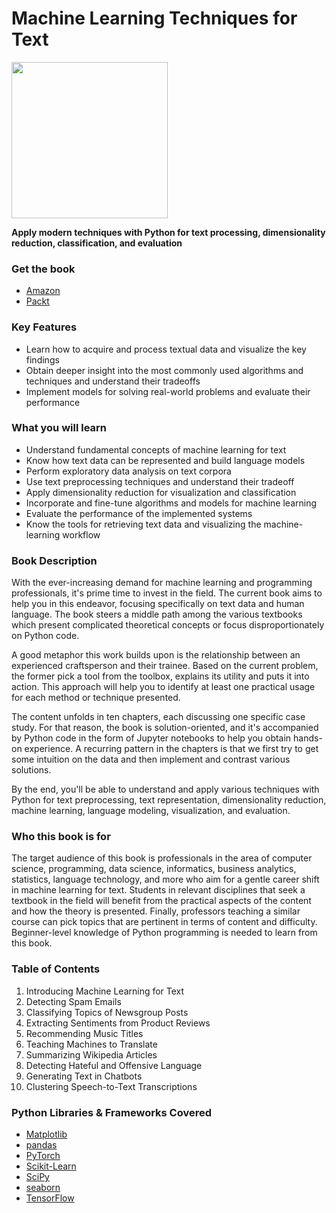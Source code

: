 # Machine Learning Techniques for Text


[<img src="images/tmp.png" width="250">](https://www.amazon.com/)


**Apply modern techniques with Python for text processing, dimensionality reduction, classification, and evaluation**

### Get the book

* [Amazon](https://www.amazon.com/)
* [Packt](https://www.packtpub.com/)



### Key Features

- Learn how to acquire and process textual data and visualize the key findings
- Obtain deeper insight into the most commonly used algorithms and techniques and understand their tradeoffs
- Implement models for solving real-world problems and evaluate their performance



### What you will learn

- Understand fundamental concepts of machine learning for text
- Know how text data can be represented and build language models
- Perform exploratory data analysis on text corpora
- Use text preprocessing techniques and understand their tradeoff
- Apply dimensionality reduction for visualization and classification
- Incorporate and fine-tune algorithms and models for machine learning
- Evaluate the performance of the implemented systems 
- Know the tools for retrieving text data and visualizing the machine-learning workflow



### Book Description

With the ever-increasing demand for machine learning and programming professionals, it's prime time to invest in the field. The current book aims to help you in this endeavor, focusing specifically on text data and human language. The book steers a middle path among the various textbooks which present complicated theoretical concepts or focus disproportionately on Python code.

A good metaphor this work builds upon is the relationship between an experienced craftsperson and their trainee. Based on the current problem, the former pick a tool from the toolbox, explains its utility and puts it into action. This approach will help you to identify at least one practical usage for each method or technique presented.

The content unfolds in ten chapters, each discussing one specific case study. For that reason, the book is solution-oriented, and it's accompanied by Python code in the form of Jupyter notebooks to help you obtain hands-on experience. A recurring pattern in the chapters is that we first try to get some intuition on the data and then implement and contrast various solutions.

By the end, you'll be able to understand and apply various techniques with Python for text preprocessing, text representation, dimensionality reduction, machine learning, language modeling, visualization, and evaluation.



### Who this book is for

The target audience of this book is professionals in the area of computer science, programming, data science, informatics, business analytics, statistics, language technology, and more who aim for a gentle career shift in machine learning for text. Students in relevant disciplines that seek a textbook in the field will benefit from the practical aspects of the content and how the theory is presented. Finally, professors teaching a similar course can pick topics that are pertinent in terms of content and difficulty. Beginner-level knowledge of Python programming is needed to learn from this book.



### Table of Contents

1. Introducing Machine Learning for Text
2. Detecting Spam Emails
3. Classifying Topics of Newsgroup Posts
4. Extracting Sentiments from Product Reviews
5. Recommending Music Titles
6. Teaching Machines to Translate
7. Summarizing Wikipedia Articles
8. Detecting Hateful and Offensive Language
9. Generating Text in Chatbots
10. Clustering Speech-to-Text Transcriptions



### Python Libraries & Frameworks Covered

* [Matplotlib](https://matplotlib.org)
* [pandas](https://pandas.pydata.org)
* [PyTorch](https://pytorch.org)
* [Scikit-Learn](https://scikit-learn.org/stable/)
* [SciPy](https://scipy.org)
* [seaborn](https://seaborn.pydata.org)
* [TensorFlow](https://www.tensorflow.org)
